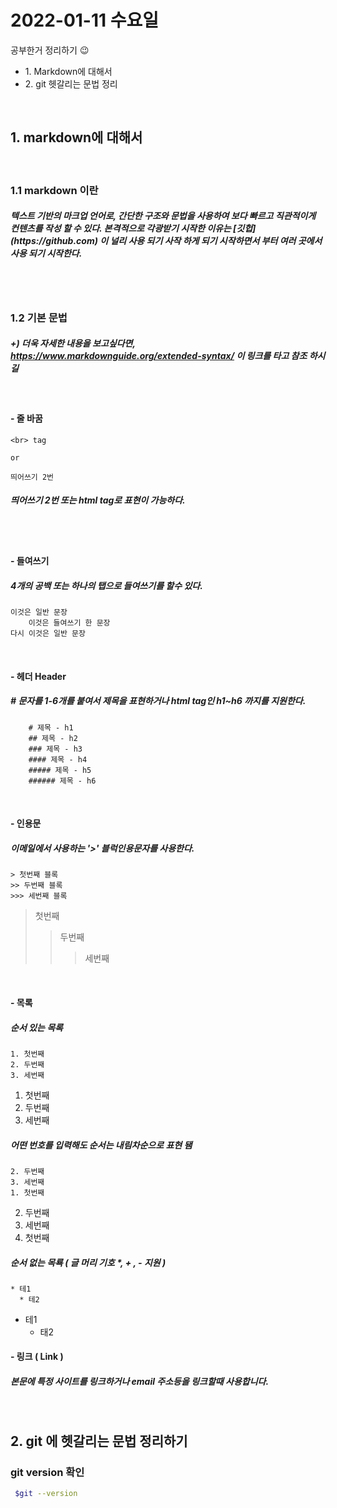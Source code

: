 # 2022-01-11 수요일


공부한거 정리하기 😉 <br>
<ul>
    <li>1. Markdown에 대해서</li>
    <li>2. git 헷갈리는 문법 정리</li>
</ul><br>    


<h2> 1. markdown에 대해서 </h2><br>
<h3> 1.1 markdown 이란 </h3>
<h5>
텍스트 기반의 마크업 언어로, 간단한 구조와 문법을 사용하여 보다 빠르고 직관적이게 컨텐츠를 작성 할 수 있다. 본격적으로 각광받기 시작한 이유는 [깃헙](https://github.com) 이 널리 사용 되기 사작 하게 되기 시작하면서 부터 여러 곳에서 사용 되기 시작한다. </h5>
<br><br>

<h3>1.2 기본 문법</h2>

##### +) 더욱 자세한 내용을 보고싶다면, https://www.markdownguide.org/extended-syntax/ 이 링크를 타고 참조 하시길 <br>
<br>

<h4>- 줄 바꿈</h4>

```text
<br> tag 

or 

띄어쓰기 2번
```


<h5>띄어쓰기 2번 또는 html tag로 표현이 가능하다.</h5> <br><br>

<h4>- 들여쓰기<h4>
<h5>4개의 공백 또는 하나의 탭으로 들여쓰기를 할수 있다.</h5>

```test
이것은 일반 문장 
    이것은 들여쓰기 한 문장
다시 이것은 일반 문장
```
<br>

<h4>- 헤더 Header </h4>
<h5> # 문자를 1-6개를 붙여서 제목을 표현하거나 html tag인 h1~h6 까지를 지원한다. </h5>

```text
    # 제목 - h1
    ## 제목 - h2
    ### 제목 - h3
    #### 제목 - h4
    ##### 제목 - h5
    ###### 제목 - h6
```

<br>

#### - 인용문
##### 이메일에서 사용하는 '>' 블럭인용문자를 사용한다. 
```
> 첫번째 블록
>> 두번째 블록
>>> 세번째 블록
```

> 첫번째
>> 두번째
>>> 세번째

<br>

#### - 목록 

##### 순서 있는 목록 

```
1. 첫번째
2. 두번째
3. 세번째
```


1. 첫번째
2. 두번째
3. 세번째

##### 어떤 번호를 입력해도 순서는 내림차순으로 표현 됌

```
2. 두번째
3. 세번째
1. 첫번째
```

2. 두번째
3. 세번째
1. 첫번째


##### 순서 없는 목룍 ( 글 머리 기호  *, + , - 지원 )

```
* 테1
  * 테2
```

* 테1
  * 태2

#### - 링크 ( Link )
##### 본문에 특정 사이트를 링크하거나 email 주소등을 링크할때 사용합니다. <br>
<br>

## 2. git 에 헷갈리는 문법 정리하기 
### git version 확인
```bash
 $git --version
```




